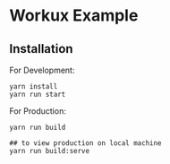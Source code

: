 # Workux Example

## Installation

For Development:

```
yarn install
yarn run start
```

For Production:

```
yarn run build

## to view production on local machine
yarn run build:serve
```
